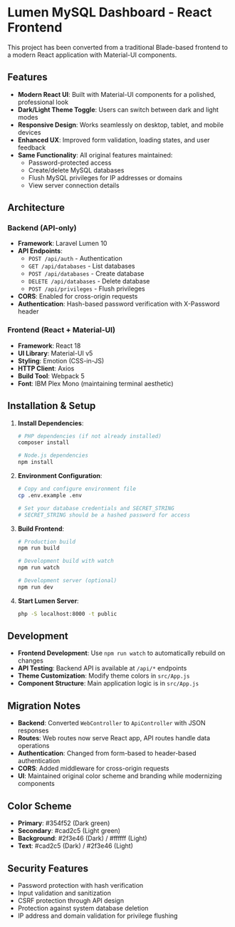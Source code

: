 # Lumen MySQL Dashboard - React Frontend

This project has been converted from a traditional Blade-based frontend to a modern React application with Material-UI components.

## Features

- **Modern React UI**: Built with Material-UI components for a polished, professional look
- **Dark/Light Theme Toggle**: Users can switch between dark and light modes
- **Responsive Design**: Works seamlessly on desktop, tablet, and mobile devices
- **Enhanced UX**: Improved form validation, loading states, and user feedback
- **Same Functionality**: All original features maintained:
  - Password-protected access
  - Create/delete MySQL databases
  - Flush MySQL privileges for IP addresses or domains
  - View server connection details

## Architecture

### Backend (API-only)
- **Framework**: Laravel Lumen 10
- **API Endpoints**:
  - `POST /api/auth` - Authentication
  - `GET /api/databases` - List databases
  - `POST /api/databases` - Create database
  - `DELETE /api/databases` - Delete database
  - `POST /api/privileges` - Flush privileges
- **CORS**: Enabled for cross-origin requests
- **Authentication**: Hash-based password verification with X-Password header

### Frontend (React + Material-UI)
- **Framework**: React 18
- **UI Library**: Material-UI v5
- **Styling**: Emotion (CSS-in-JS)
- **HTTP Client**: Axios
- **Build Tool**: Webpack 5
- **Font**: IBM Plex Mono (maintaining terminal aesthetic)

## Installation & Setup

1. **Install Dependencies**:
   ```bash
   # PHP dependencies (if not already installed)
   composer install
   
   # Node.js dependencies
   npm install
   ```

2. **Environment Configuration**:
   ```bash
   # Copy and configure environment file
   cp .env.example .env
   
   # Set your database credentials and SECRET_STRING
   # SECRET_STRING should be a hashed password for access
   ```

3. **Build Frontend**:
   ```bash
   # Production build
   npm run build
   
   # Development build with watch
   npm run watch
   
   # Development server (optional)
   npm run dev
   ```

4. **Start Lumen Server**:
   ```bash
   php -S localhost:8000 -t public
   ```

## Development

- **Frontend Development**: Use `npm run watch` to automatically rebuild on changes
- **API Testing**: Backend API is available at `/api/*` endpoints
- **Theme Customization**: Modify theme colors in `src/App.js`
- **Component Structure**: Main application logic is in `src/App.js`

## Migration Notes

- **Backend**: Converted `WebController` to `ApiController` with JSON responses
- **Routes**: Web routes now serve React app, API routes handle data operations
- **Authentication**: Changed from form-based to header-based authentication
- **CORS**: Added middleware for cross-origin requests
- **UI**: Maintained original color scheme and branding while modernizing components

## Color Scheme

- **Primary**: #354f52 (Dark green)
- **Secondary**: #cad2c5 (Light green)
- **Background**: #2f3e46 (Dark) / #ffffff (Light)
- **Text**: #cad2c5 (Dark) / #2f3e46 (Light)

## Security Features

- Password protection with hash verification
- Input validation and sanitization
- CSRF protection through API design
- Protection against system database deletion
- IP address and domain validation for privilege flushing
